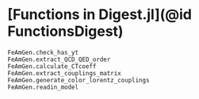 # [Functions in Digest.jl](@id FunctionsDigest)

```@docs
FeAmGen.check_has_yt
FeAmGen.extract_QCD_QED_order
FeAmGen.calculate_CTcoeff
FeAmGen.extract_couplings_matrix
FeAmGen.generate_color_lorentz_couplings
FeAmGen.readin_model
```
